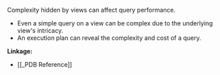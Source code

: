 Complexity hidden by views can affect query performance.
- Even a simple query on a view can be complex due to the underlying view's intricacy.
- An execution plan can reveal the complexity and cost of a query.

**Linkage:**
- [[_PDB Reference]]